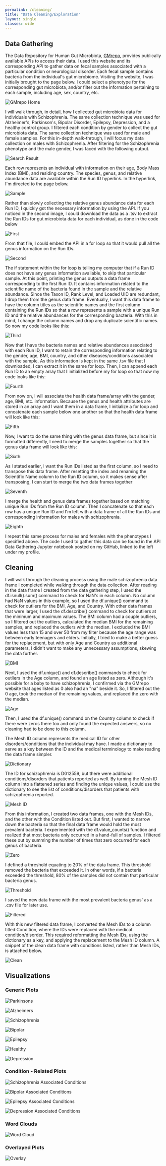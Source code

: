 ```yaml
---
permalink: /cleaning/
title: "Data Cleaning/Exploration"
layout: single
classes: wide
---
```


## Data Gathering 

The Data Repository for Human Gut Microbiota, [GMrepo](https://gmrepo.humangut.info/home), provides publically available APIs to access their data. I used this website and its corresponding API to gather data on fecal samples associated with a particular condition or neurological disorder. Each fecal sample contains bacteria from the individual's gut microbiome. Visiting the website, I was initially brought to the page below. I could select a phenotype for the corresponding gut microbiota, and/or filter out the information pertaining to each sample, including age, sex, country, etc. 

![GMrepo Home](/assets/images/gmrepo_home.jpg) 

I will walk through, in detail, how I collected gut microbiota data for individuals with Schizophrenia. The same collection technique was used for Alzheimer's, Parkinson's, Bipolar Disorder, Epilepsy, Depression, and a healthy control group. I filtered each condition by gender to collect the gut microbiota data. The same collection technique was used for male and female samples. For this in-depth walk-through, I will focus my data collection on males with Schizophrenia. After filtering for the Schizophrenia phenotype and the male gender, I was faced with the following output. 

![Search Result](/assets/images/search_result.jpg) 

Each row represents an individual with information on their age, Body Mass Index (BMI), and residing country. The species, genus, and relative abundance data are available within the Run ID hyperlink. In the hyperlink, I'm directed to the page below. 

![Sample](/assets/images/runid_sample.jpg) 

Rather than slowly collecting the relative genus abundance data for each Run ID, I quickly got the necessary information by using the API. If you noticed in the second image, I could download the data as a .tsv to extract the Run IDs for gut microbiota data for each individual, as done in the code below

![First](/assets/images/firstcode.jpg) 

From that file, I could embed the API in a for loop so that it would pull all the genus information on the Run IDs. 

![Second](/assets/images/secondcode.jpg) 

The if statement within the for loop is telling my computer that if a Run ID does not have any genus information available, to skip that particular sample. At this point, printing the genus outputs a data frame corresponding to the first Run ID. It contains information related to the scientific name of the bacteria found in the sample and the relative abundance. Since the Taxon ID, Rank Level, and Loaded UID are redundant, I drop them from the genus data frame. Eventually, I want this data frame to have the column titles as the scientific names and the first column containing the Run IDs so that a row represents a sample with a unique Run ID and the relative abundances for the corresponding bacteria. With this in mind, I change the column names and drop any duplicate scientific names. So now my code looks like this: 

![Third](/assets/images/thirdcode.jpg) 

Now that I have the bacteria names and relative abundances associated with each Run ID, I want to retain the corresponding information relating to the gender, age, BMI, country, and other diseases/conditions associated with the sample. As this information is kept in the same .tsv file that I downloaded, I can extract it in the same for loop. Then, I can append each Run ID to an empty array that I initialized before my for loop so that now my code looks like this: 

![Fourth](/assets/images/fourthcode.jpg) 

From now on, I will associate the health data frame/array with the gender, age, BMI, etc. information. Because the genus and health attributes are stored in an array and I want them in a data frame, I initialize a for loop and concatenate each sample below one another so that the health data frame will look like this: 

![Fifth](/assets/images/fifthcode.jpg) 

Now, I want to do the same thing with the genus data frame, but since it is formatted differently, I need to merge the samples together so that the genus data frame will look like this: 

![Sixth](/assets/images/sixthcode.jpg) 

As I stated earlier, I want the Run IDs listed as the first column, so I need to transpose this data frame. After resetting the index and renaming the Scientific Name column to the Run ID column, so it makes sense after transposing, I can start to merge the two data frames together 

![Seventh](/assets/images/seventhcode.jpg) 

I merge the health and genus data frames together based on matching unique Run IDs from the Run ID column. Then I concatenate so that each row has a unique Run ID and I'm left with a data frame of all the Run IDs and corresponding information for males with schizophrenia. 

![Eighth](/assets/images/eighthcode.jpg) 

I repeat this same process for males and females with the phenotypes I specified above. The code I used to gather this data can be found in the API Data Gathering Jupyter notebook posted on my GitHub, linked to the left under my profile. 

## Cleaning

I will walk through the cleaning process using the male schizophrenia data frame I completed while walking through the data collection. After reading in the data frame I created from the data gathering step, I used the df.isnull().sum() command to check for NaN's in each column. No column had NaN values in this example, so I used the df.unique() command to check for outliers for the BMI, Age, and Country. With other data frames that were larger, I used the df.describe() command to check for outliers at the minimum and maximum values. The BMI column had a couple outliers, so I filtered out the outliers, calculated the median BMI for the remaining samples, and replaced the outliers with the median. I excluded the BMI values less than 15 and over 50 from my filter because the age range was between early teenagers and elders. Initially, I tried to make a better guess for the replacement, but with only Age and Country as additional parameters, I didn't want to make any unnecessary assumptions, skewing the data further. 

![BMI](/assets/images/bmi_unique.jpg) 

Next, I used the df.unique() and df.describe() commands to check for outliers in the Age column, and found an age listed as zero. Although it's possible for a baby to have schizophrenia, I confirmed via the GMrepo website that ages listed as 0 also had an "na" beside it. So, I filtered out the 0 age, took the median of the remaining values, and replaced the zero with the median. 

![Age](/assets/images/age_unique.jpg) 

Then, I used the df.unique() command on the Country column to check if there were zeros there too and only found the expected answers, so no cleaning had to be done to this column. 

The Mesh ID column represents the medical ID for other disorders/conditions that the individual may have. I made a dictionary to serve as a key between the ID and the medical terminology to make reading the data frame simpler. 

![Dictionary](/assets/images/dict.jpg) 

The ID for schizophrenia is D012559, but there were additional conditions/disorders that patients reported as well. By turning the Mesh ID column into a flattened series and finding the unique values, I could use the dictionary to see the list of conditions/disorders that patients with schizophrenia reported. 

![Mesh ID](/assets/images/meshid.jpg) 

From this information, I created two data frames, one with the Mesh IDs, and the other with the Condition listed out. But first, I wanted to narrow down the bacteria so that the final data frame would hold the most prevalent bacteria. I experimented with the df.value_counts() function and realized that most bacteria only occurred in a hand-full of samples. I filtered these out by summing the number of times that zero occurred for each genus of bacteria. 

![Zero](/assets/images/zero_counts.jpg) 

I defined a threshold equating to 20% of the data frame. This threshold removed the bacteria that exceeded it. In other words, if a bacteria exceeded the threshold, 80% of the samples did not contain that particular bacteria genus. 

![Threshold](/assets/images/threshold.jpg) 

I saved the new data frame with the most prevalent bacteria genus' as a .csv file for later use.

![Filtered](/assets/images/filtered.jpg) 

With this new filtered data frame, I converted the Mesh IDs to a column titled Condition, where the IDs were replaced with the medical condition/disorder. This required reformatting the Mesh IDs, using the dictionary as a key, and applying the replacement to the Mesh ID column. A snippet of the clean data frame with conditions listed, rather than Mesh IDs, is attached below. 

![Clean](/assets/images/clean.jpg) 

## Visualizations 

### Generic Plots

![Parkinsons](/assets/images/generic_parkinsons_graphs.jpg) 

![Alzheimers](/assets/images/generic_alzheimers_graphs.jpg) 

![Schizophrenia](/assets/images/generic_schizophrenia_graphs.jpg) 

![Bipolar](/assets/images/generic_bipolar_graphs.jpg) 

![Epilepsy](/assets/images/generic_epilepsy_graphs.jpg) 

![Healthy](/assets/images/generic_healthy_graphs.jpg) 

![Depression](/assets/images/generic_depression_graphs.jpg) 

### Condition - Related Plots 

![Schizophrenia Associated Conditions](/assets/images/schizophrenia_associated_conditions_count.jpg) 

![Bipolar Associated Conditions](/assets/images/bipolar_associated_conditions_count.jpg) 

![Epilepsy Associated Conditions](/assets/images/epilepsy_associated_conditions_count.jpg) 

![Depression Associated Conditions](/assets/images/depression_associated_conditions_count.jpg) 

### Word Clouds

![Word Cloud](/assets/images/wordcloud.jpg)

### Overlayed Plots

![Overlay](/assets/images/overlay.jpg)
